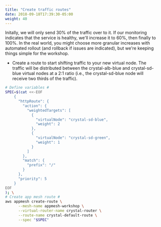 ```yaml
---
title: "Create traffic routes"
date: 2018-09-18T17:39:30-05:00
weight: 40
---
```


Initally, we will only send 30% of the traffic over to it. If our monitoring indicates that the service is healthy, we'll increase it to 60%, then finally to 100%. In the real world, you might choose more granular increases with automated rollout (and rollback if issues are indicated), but we're keeping things simple for the workshop.

* Create a route to start shifting traffic to your new virtual node. The traffic will be distributed between the crystal-alb-blue and crystal-sd-blue virtual nodes at a 2:1 ratio (i.e., the crystal-sd-blue node will receive two thirds of the traffic).

```bash
# Define variables #
SPEC=$(cat <<-EOF
    { 
      "httpRoute": {
        "action": { 
          "weightedTargets": [
            {
              "virtualNode": "crystal-sd-blue",
              "weight": 2
            },
            {
              "virtualNode": "crystal-sd-green",
              "weight": 1
            }          
          ]
        },
        "match": {
          "prefix": "/"
        }
      },
      "priority": 5
    }
EOF
); \
# Create app mesh route #
aws appmesh create-route \
      --mesh-name appmesh-workshop \
      --virtual-router-name crystal-router \
      --route-name crystal-default-route \
      --spec "$SPEC"
```